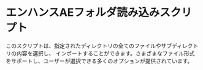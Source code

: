 # エンハンスAEフォルダ読み込みスクリプト

 このスクリプトは、指定されたディレクトリの全てのファイルやサブディレクトリの内容を選択し、
 インポートすることができます。さまざまなファイル形式をサポートし、ユーザーが選択できる多くのオプションが提供されています。
